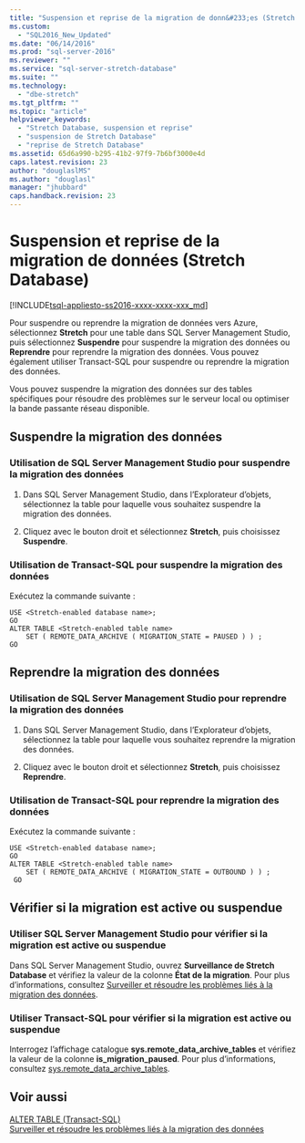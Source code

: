 ```yaml
---
title: "Suspension et reprise de la migration de donn&#233;es (Stretch Database) | Microsoft Docs"
ms.custom: 
  - "SQL2016_New_Updated"
ms.date: "06/14/2016"
ms.prod: "sql-server-2016"
ms.reviewer: ""
ms.service: "sql-server-stretch-database"
ms.suite: ""
ms.technology: 
  - "dbe-stretch"
ms.tgt_pltfrm: ""
ms.topic: "article"
helpviewer_keywords: 
  - "Stretch Database, suspension et reprise"
  - "suspension de Stretch Database"
  - "reprise de Stretch Database"
ms.assetid: 65d6a990-b295-41b2-97f9-7b6bf3000e4d
caps.latest.revision: 23
author: "douglaslMS"
ms.author: "douglasl"
manager: "jhubbard"
caps.handback.revision: 23
---
```

# Suspension et reprise de la migration de donn&#233;es (Stretch Database)
[!INCLUDE[tsql-appliesto-ss2016-xxxx-xxxx-xxx_md](../../includes/tsql-appliesto-ss2016-xxxx-xxxx-xxx-md.md)]

  Pour suspendre ou reprendre la migration de données vers Azure, sélectionnez **Stretch** pour une table dans SQL Server Management Studio, puis sélectionnez **Suspendre** pour suspendre la migration des données ou **Reprendre** pour reprendre la migration des données. Vous pouvez également utiliser Transact-SQL pour suspendre ou reprendre la migration des données.  
  
 Vous pouvez suspendre la migration des données sur des tables spécifiques pour résoudre des problèmes sur le serveur local ou optimiser la bande passante réseau disponible.  

## Suspendre la migration des données  
  
### Utilisation de SQL Server Management Studio pour suspendre la migration des données  
  
1.  Dans SQL Server Management Studio, dans l’Explorateur d’objets, sélectionnez la table pour laquelle vous souhaitez suspendre la migration des données.  
  
2.  Cliquez avec le bouton droit et sélectionnez **Stretch**, puis choisissez **Suspendre**.  
  
### Utilisation de Transact-SQL pour suspendre la migration des données  
 Exécutez la commande suivante :  
  
```tsql  
USE <Stretch-enabled database name>;
GO
ALTER TABLE <Stretch-enabled table name>  
    SET ( REMOTE_DATA_ARCHIVE ( MIGRATION_STATE = PAUSED ) ) ;  
GO 
```  
  
## Reprendre la migration des données  
  
### Utilisation de SQL Server Management Studio pour reprendre la migration des données  
  
1.  Dans SQL Server Management Studio, dans l’Explorateur d’objets, sélectionnez la table pour laquelle vous souhaitez reprendre la migration des données.  
  
2.  Cliquez avec le bouton droit et sélectionnez **Stretch**, puis choisissez **Reprendre**.  
  
### Utilisation de Transact-SQL pour reprendre la migration des données  
 Exécutez la commande suivante :  
  
```tsql  
USE <Stretch-enabled database name>;
GO
ALTER TABLE <Stretch-enabled table name>   
    SET ( REMOTE_DATA_ARCHIVE ( MIGRATION_STATE = OUTBOUND ) ) ;  
 GO
```  

## Vérifier si la migration est active ou suspendue

### Utiliser SQL Server Management Studio pour vérifier si la migration est active ou suspendue
Dans SQL Server Management Studio, ouvrez **Surveillance de Stretch Database** et vérifiez la valeur de la colonne **État de la migration**. Pour plus d’informations, consultez [Surveiller et résoudre les problèmes liés à la migration des données](../../sql-server/stretch-database/monitor-and-troubleshoot-data-migration-stretch-database.md).

### Utiliser Transact-SQL pour vérifier si la migration est active ou suspendue
Interrogez l’affichage catalogue **sys.remote_data_archive_tables** et vérifiez la valeur de la colonne **is_migration_paused**. Pour plus d’informations, consultez [sys.remote_data_archive_tables](sys.remote_data_archive_tables%20\(Transact-SQL\).md).

## Voir aussi  
 [ALTER TABLE &#40;Transact-SQL&#41;](../../t-sql/statements/alter-table-transact-sql.md)  
[Surveiller et résoudre les problèmes liés à la migration des données](../../sql-server/stretch-database/monitor-and-troubleshoot-data-migration-stretch-database.md) 
  